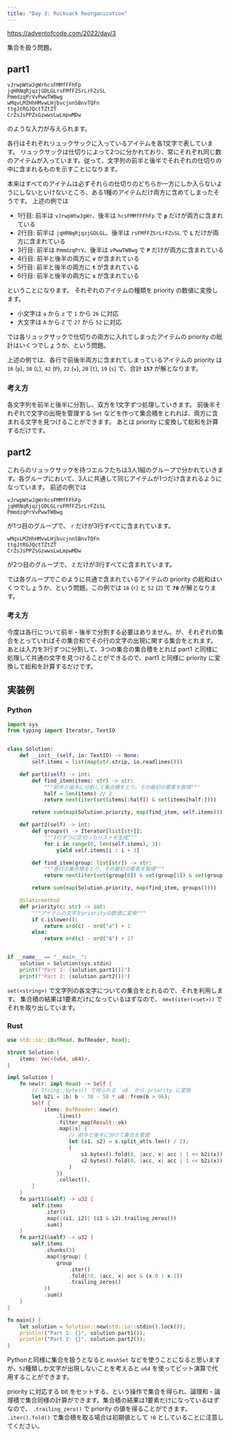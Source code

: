 ```yaml
---
title: "Day 3: Rucksack Reorganization"
---
```


https://adventofcode.com/2022/day/3

集合を扱う問題。


## part1

```
vJrwpWtwJgWrhcsFMMfFFhFp
jqHRNqRjqzjGDLGLrsFMfFZSrLrFZsSL
PmmdzqPrVvPwwTWBwg
wMqvLMZHhHMvwLHjbvcjnnSBnvTQFn
ttgJtRGJQctTZtZT
CrZsJsPPZsGzwwsLwLmpwMDw
```

のような入力が与えられます。

各行はそれぞれリュックサックに入っているアイテムを各1文字で表しています。
リュックサックは仕切りによって2つに分かれており、常にそれぞれ同じ数のアイテムが入っています。従って、文字列の前半と後半でそれぞれの仕切りの中に含まれるものを示すことになります。

本来はすべてのアイテムは必ずそれらの仕切りのどちらか一方にしか入らないようにしないといけないところ、ある1種のアイテムだけ両方に含めてしまったそうです。
上述の例では

- 1行目: 前半は `vJrwpWtwJgWr`、後半は `hcsFMMfFFhFp` で **`p`** だけが両方に含まれている
- 2行目: 前半は `jqHRNqRjqzjGDLGL`、後半は `rsFMfFZSrLrFZsSL` で **`L`** だけが両方に含まれている
- 3行目: 前半は `PmmdzqPrV`、後半は `vPwwTWBwg` で **`P`** だけが両方に含まれている
- 4行目: 前半と後半の両方に **`v`** が含まれている
- 5行目: 前半と後半の両方に **`t`** が含まれている
- 6行目: 前半と後半の両方に **`s`** が含まれている

ということになります。
それぞれのアイテムの種類を priority の数値に変換します。

- 小文字は `a` から `z` で `1` から `26` に対応
- 大文字は `A` から `Z` で `27` から `52` に対応

では各リュックサックで仕切りの両方に入れてしまったアイテムの priority の総計はいくつでしょうか、という問題。

上述の例では、各行で前後半両方に含まれてしまっているアイテムの priority は `16` (`p`), `38` (`L`), `42` (`P`), `22` (`v`), `20` (`t`), `19` (`s`) で、合計 **`157`** が解となります。


### 考え方

各文字列を前半と後半に分割し、双方を1文字ずつ処理していきます。
前後半それぞれで文字の出現を管理する `Set` などを作って集合積をとれれば、両方に含まれる文字を見つけることができます。
あとは priority に変換して総和を計算するだけです。


## part2

これらのリュックサックを持つエルフたちは3人1組のグループで分かれていきます。各グループにおいて、3人に共通して同じアイテムが1つだけ含まれるようになっています。
前述の例では

```
vJrwpWtwJgWrhcsFMMfFFhFp
jqHRNqRjqzjGDLGLrsFMfFZSrLrFZsSL
PmmdzqPrVvPwwTWBwg
```

が1つ目のグループで、 `r` だけが3行すべてに含まれています。

```
wMqvLMZHhHMvwLHjbvcjnnSBnvTQFn
ttgJtRGJQctTZtZT
CrZsJsPPZsGzwwsLwLmpwMDw
```

が2つ目のグループで、 `Z` だけが3行すべてに含まれています。

では各グループでこのように共通で含まれているアイテムの priority の総和はいくつでしょうか、という問題。この例では `18` (`r`) と `52` (`Z`) で **`70`** が解となります。

### 考え方

今度は各行について前半・後半で分割する必要はありません。が、それぞれの集合をとっていればその集合和でその行の文字の出現に関する集合をとれます。
あとは入力を3行ずつに分割して、3つの集合の集合積をとれば part1 と同様に処理して共通の文字を見つけることができるので、part1 と同様に priority に変換して総和を計算するだけです。


## 実装例

### Python

```python
import sys
from typing import Iterator, TextIO


class Solution:
    def __init__(self, io: TextIO) -> None:
        self.items = list(map(str.strip, io.readlines()))

    def part1(self) -> int:
        def find_item(items: str) -> str:
            """前半と後半に分割して集合積をとり、その最初の要素を取得"""
            half = len(items) // 2
            return next(iter(set(items[:half]) & set(items[half:])))

        return sum(map(Solution.priority, map(find_item, self.items)))

    def part2(self) -> int:
        def groups() -> Iterator[list[str]]:
            """3行ずつに区切ったリストを生成"""
            for i in range(0, len(self.items), 3):
                yield self.items[i : i + 3]

        def find_item(group: list[str]) -> str:
            """各行の集合積をとり、その最初の要素を取得"""
            return next(iter(set(group[0]) & set(group[1]) & set(group[2])))

        return sum(map(Solution.priority, map(find_item, groups())))

    @staticmethod
    def priority(c: str) -> int:
        """アイテムの文字をpriorityの数値に変換"""
        if c.islower():
            return ord(c) - ord("a") + 1
        else:
            return ord(c) - ord("A") + 27


if __name__ == "__main__":
    solution = Solution(sys.stdin)
    print(f"Part 1: {solution.part1()}")
    print(f"Part 2: {solution.part2()}")
```

`set(<string>)` で文字列の各文字についての集合をとれるので、それを利用します。
集合積の結果は1要素だけになっているはずなので、 `next(iter(<set>))` でそれを取り出しています。

### Rust

```rust
use std::io::{BufRead, BufReader, Read};

struct Solution {
    items: Vec<(u64, u64)>,
}

impl Solution {
    fn new(r: impl Read) -> Self {
        // String::bytes() で得られる `u8` から priority に変換
        let b2i = |b| b - 38 - 58 * u8::from(b > 96);
        Self {
            items: BufReader::new(r)
                .lines()
                .filter_map(Result::ok)
                .map(|s| {
                    // 前半と後半に分けて集合を管理
                    let (s1, s2) = s.split_at(s.len() / 2);
                    (
                        s1.bytes().fold(0, |acc, x| acc | 1 << b2i(x)),
                        s2.bytes().fold(0, |acc, x| acc | 1 << b2i(x)),
                    )
                })
                .collect(),
        }
    }
    fn part1(&self) -> u32 {
        self.items
            .iter()
            .map(|(i1, i2)| (i1 & i2).trailing_zeros())
            .sum()
    }
    fn part2(&self) -> u32 {
        self.items
            .chunks(3)
            .map(|group| {
                group
                    .iter()
                    .fold(!0, |acc, x| acc & (x.0 | x.1))
                    .trailing_zeros()
            })
            .sum()
    }
}

fn main() {
    let solution = Solution::new(std::io::stdin().lock());
    println!("Part 1: {}", solution.part1());
    println!("Part 2: {}", solution.part2());
}
```

Pythonと同様に集合を扱うとなると `HashSet` などを使うことになると思いますが、`52`種類しか文字が出現しないことを考えると `u64` を使ってビット演算で代用することができます。

priority に対応する bit をセットする、という操作で集合を得られ、論理和・論理積で集合同様の計算ができます。集合積の結果は1要素だけになっているはずなので、 `.trailing_zero()` で priority の値を得ることができます。
`.iter().fold()` で集合積を取る場合は初期値として `!0` としていることに注意してください。
